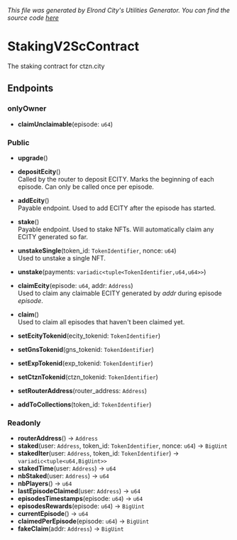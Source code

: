 *This file was generated by Elrond City's Utilities Generator. You can find the source code [here](https://github.com/ElrondCity/UtilitiesGenerator/)*  
# StakingV2ScContract

The staking contract for ctzn.city
## Endpoints

### onlyOwner
- **claimUnclaimable**(episode: `u64`)

### Public
- **upgrade**()

- **depositEcity**()  
    Called by the router to deposit ECITY. Marks the beginning of each episode. Can only be called once per episode.  

- **addEcity**()  
    Payable endpoint. Used to add ECITY after the episode has started.

- **stake**()  
    Payable endpoint. Used to stake NFTs. Will automatically claim any ECITY generated so far.  

- **unstakeSingle**(token_id: `TokenIdentifier`, nonce: `u64`)  
    Used to unstake a single NFT.  

- **unstake**(payments: `variadic<tuple<TokenIdentifier,u64,u64>>`)

- **claimEcity**(episode: `u64`, addr: `Address`)  
    Used to claim any claimable ECITY generated by *addr* during episode *episode*.  

- **claim**()  
    Used to claim all episodes that haven't been claimed yet.  
    
- **setEcityTokenid**(ecity_tokenid: `TokenIdentifier`)
- **setGnsTokenid**(gns_tokenid: `TokenIdentifier`)
- **setExpTokenid**(exp_tokenid: `TokenIdentifier`)
- **setCtznTokenid**(ctzn_tokenid: `TokenIdentifier`)
- **setRouterAddress**(router_address: `Address`)
- **addToCollections**(token_id: `TokenIdentifier`)

### Readonly
- **routerAddress**() -> `Address`  
- **staked**(user: `Address`, token_id: `TokenIdentifier`, nonce: `u64`) -> `BigUint`  
- **stakedIter**(user: `Address`, token_id: `TokenIdentifier`) -> `variadic<tuple<u64,BigUint>>`  
- **stakedTime**(user: `Address`) -> `u64`  
- **nbStaked**(user: `Address`) -> `u64`  
- **nbPlayers**() -> `u64`  
- **lastEpisodeClaimed**(user: `Address`) -> `u64`  
- **episodesTimestamps**(episode: `u64`) -> `u64`  
- **episodesRewards**(episode: `u64`) -> `BigUint`  
- **currentEpisode**() -> `u64`  
- **claimedPerEpisode**(episode: `u64`) -> `BigUint`  
- **fakeClaim**(addr: `Address`) -> `BigUint`  

